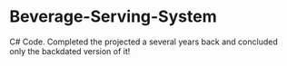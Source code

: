 # Beverage-Serving-System
C# Code. Completed the projected a several years back and concluded only the backdated version of it!
